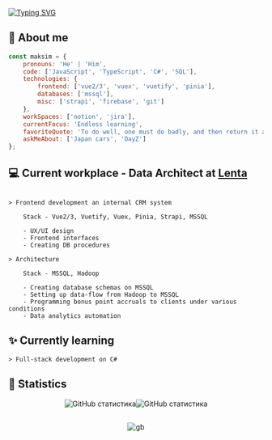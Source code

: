 
[![Typing SVG](https://readme-typing-svg.demolab.com?font=Fira+Code&size=40&pause=5000&random=false&width=1000&height=70&lines=Hi%2C+my+name+is+Maksim)](https://git.io/typing-svg)

## :safety_vest: About me
```javascript
const maksim = {
    pronouns: 'He' | 'Him',
    code: ['JavaScript', 'TypeScript', 'C#', 'SQL'],
    technologies: {
        frontend: ['vue2/3', 'vuex', 'vuetify', 'pinia'],
        databases: ['mssql'],
        misc: ['strapi', 'firebase', 'git']
    },
    workSpaces: ['notion', 'jira'],
    currentFocus: 'Endless learning',
    favoriteQuote: 'To do well, one must do badly, and then return it as it was',
    askMeAbout: ['Japan cars', 'DayZ']
};
```
## 💻 Current workplace - Data Architect at [Lenta](https://lenta.com/)

```

> Frontend development an internal CRM system

    Stack - Vue2/3, Vuetify, Vuex, Pinia, Strapi, MSSQL

    - UX/UI design
    - Frontend interfaces
    - Creating DB procedures

> Architecture

    Stack - MSSQL, Hadoop

    - Creating database schemas on MSSQL
    - Setting up data-flow from Hadoop to MSSQL
    - Programming bonus point accruals to clients under various conditions
    - Data analytics automation

```
## :sparkles: Currently learning

```
> Full-stack development on C#

```
## :triangular_flag_on_post: Statistics

<p style="display: flex; justify-content: center;">
  <img src="http://github-profile-summary-cards.vercel.app/api/cards/stats?username=AustinTrueFalse&theme=discord_old_blurple" alt="GitHub статистика"/>  
  <img src="http://github-profile-summary-cards.vercel.app/api/cards/most-commit-language?username=AustinTrueFalse&theme=discord_old_blurple" alt="GitHub статистика"/>
</p>

## 
<p align="center" style="display: flex; justify-content: center;">
  <img src="https://github.com/AustinTrueFalse/AustinTrueFalse/assets/119781577/775b7a7c-f4a4-47b4-bac7-9111cc378242" alt="gb" />
</p>
